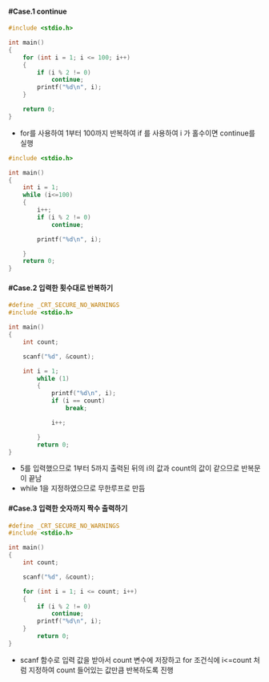 





#### #Case.1 continue

```c
#include <stdio.h>

int main()
{
	for (int i = 1; i <= 100; i++)
	{
		if (i % 2 != 0)
			continue;
		printf("%d\n", i);
	}

	return 0;
}
```

- for를 사용하여 1부터 100까지 반복하여 if 를 사용하여 i 가 홀수이면 continue를 실행

```c
#include <stdio.h>

int main()
{
	int i = 1;
	while (i<=100)
	{
		i++;
		if (i % 2 != 0)
			continue;

		printf("%d\n", i);

	}
	return 0;
}
```



#### #Case.2 입력한 횟수대로 반복하기

```c
#define _CRT_SECURE_NO_WARNINGS
#include <stdio.h>

int main()
{
	int count;

	scanf("%d", &count);

	int i = 1;
		while (1)
		{
			printf("%d\n", i);
			if (i == count)
				break;

			i++;

		}
		return 0;
}
```

- 5를 입력했으므로 1부터 5까지 출력된 뒤의 i의 값과 count의 값이 같으므로 반복문이 끝남
- while 1을 지정하였으므로 무한루프로 만듬



#### #Case.3 입력한 숫자까지 짝수 출력하기

```c
#define _CRT_SECURE_NO_WARNINGS
#include <stdio.h>

int main()
{
	int count;

	scanf("%d", &count);

	for (int i = 1; i <= count; i++)
	{
		if (i % 2 != 0)
			continue;
		printf("%d\n", i);
	}
		return 0;
}
```

- scanf 함수로 입력 값을 받아서 count 변수에 저장하고 for 조건식에 i<=count 처럼 지정하여 count 들어있는 값만큼 반복하도록 진행